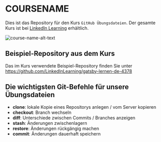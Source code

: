 # COURSENAME
Dies ist das Repository für den Kurs `GitHub Übungsdateien`.  Der gesamte Kurs ist bei [LinkedIn Learning][lil-course-url] erhältlich.

![course-name-alt-text][lil-thumbnail-url] 

## Beispiel-Repository aus dem Kurs
Das im Kurs verwendete Beispiel-Repository finden Sie unter https://github.com/LinkedInLearning/gatsby-lernen-de-4378

## Die wichtigsten Git-Befehle für unsere Übungsdateien
- **clone**: lokale Kopie eines Repositorys anlegen / vom Server kopieren
- **checkout**: Branch wechseln
- **diff**: Unterschiede zwischen ​Commits / Branches anzeigen
- **stash**: Änderungen zwischenlagern
- **restore**: Änderungen rückgängig machen
- **commit**: Änderungen dauerhaft speichern



[0]: # (Replace these placeholder URLs with actual course URLs)

[lil-course-url]: https://www.linkedin.com/learning/
[lil-thumbnail-url]: http://

